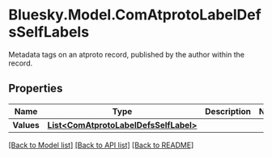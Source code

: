 # Bluesky.Model.ComAtprotoLabelDefsSelfLabels
Metadata tags on an atproto record, published by the author within the record.

## Properties

Name | Type | Description | Notes
------------ | ------------- | ------------- | -------------
**Values** | [**List&lt;ComAtprotoLabelDefsSelfLabel&gt;**](ComAtprotoLabelDefsSelfLabel.md) |  | 

[[Back to Model list]](../README.md#documentation-for-models) [[Back to API list]](../README.md#documentation-for-api-endpoints) [[Back to README]](../README.md)

